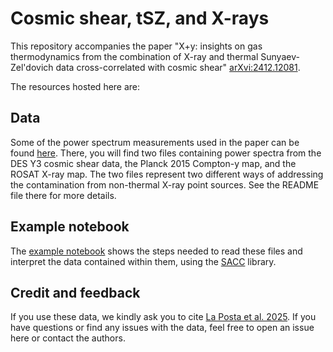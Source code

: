# Cosmic shear, tSZ, and X-rays

This repository accompanies the paper "X+y: insights on gas thermodynamics from the combination of X-ray and thermal Sunyaev-Zel'dovich data cross-correlated with cosmic shear" [arXvi:2412.12081](https://arxiv.org/abs/2412.12081).

The resources hosted here are:

## Data
Some of the power spectrum measurements used in the paper can be found [here](https://entangled.physics.ox.ac.uk/index.php/s/23LZrRc9hBQKYp9). There, you will find two files containing power spectra from the DES Y3 cosmic shear data, the Planck 2015 Compton-y map, and the ROSAT X-ray map. The two files represent two different ways of addressing the contamination from non-thermal X-ray point sources. See the README file there for more details.

## Example notebook
The [example notebook](DataView.ipynb) shows the steps needed to read these files and interpret the data contained within them, using the [SACC](https://github.com/LSSTDESC/sacc) library.

## Credit and feedback
If you use these data, we kindly ask you to cite [La Posta et al. 2025](https://arxiv.org/abs/2412.12081). If you have questions or find any issues with the data, feel free to open an issue here or contact the authors.
